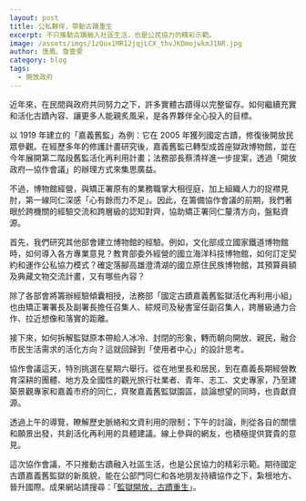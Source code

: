 ```yaml
---
layout: post
title: 公私夥伴，帶動古蹟重生
excerpt: 不只推動古蹟融入社區生活，也是公民協力的精彩示範。
image: /assets/imgs/1zQux1MR12jqjLCX_thvJKDmojwkmJ1NR.jpg
author: 唐鳳、詹壹雯
category: blog
tags:
  - 開放政府
---
```


近年來，在民間與政府共同努力之下，許多實體古蹟得以完整留存。如何繼續充實和活化古蹟內容、讓更多人能親炙風采，是各界夥伴全心投入的目標。

以 1919 年建立的「嘉義舊監」為例：它在 2005 年獲列國定古蹟，修復後開放民眾參觀。在經歷多年的修護計畫研究後，嘉義舊監已轉型成首座獄政博物館，並在今年展開第二階段舊監活化再利用計畫；法務部長蔡清祥進一步提案，透過「開放政府—協作會議」的辦理方式來集思廣益。

不過，博物館經營，與矯正署原有的業務職掌大相徑庭，加上組織人力的捉襟見肘，第一線同仁深感「心有餘而力不足」。因此，在籌備協作會議的前期，我們著眼於跨機關的經驗交流和跨層級的認知對齊，協助矯正署同仁釐清方向，盤點資源。

首先，我們研究其他部會建立博物館的經驗。例如，文化部成立國家鐵道博物館時，如何導入各方專業意見？教育部委外經營的國立海洋科技博物館，如何訂定契約和運作公私協力模式？確定落腳高雄澄清湖的國立原住民族博物館，其預算員額及典藏文物交流計畫，又有哪些內容？

除了各部會將籌辦經驗傾囊相授，法務部「國定古蹟嘉義舊監獄活化再利用小組」也由矯正署署長及副署長擔任召集人、綜規司及秘書室任副召集人，跨層級通力合作、拉近想像和落實的距離。

接下來，如何拆解監獄原本帶給人冰冷、封閉的形象，轉而朝向開放、親民，融合市民生活需求的活化方向？這就回歸到「使用者中心」的設計思考。

協作會議這天，特別挑選在星期六舉行。從在地里長和居民，到在嘉義長期經營教育深耕的團體、地方及全國性的觀光旅行社業者、青年、志工、文史專家，乃至建築景觀專家和嘉義市府的同仁，齊聚嘉義舊監獄園區，談論想望的同時，也貢獻資源。

透過上午的導覽，瞭解歷史脈絡和文資利用的限制；下午的討論，則從各自的關懷和願景出發，共創活化再利用的具體建議。線上參與的網友，也積極提供寶貴的意見。

這次協作會議，不只推動古蹟融入社區生活，也是公民協力的精彩示範。期待國定古蹟嘉義舊監獄的新風貌，能在公部門同仁和各地朋友持續協作之下，紮根地方、晉升國際。成果網站請搜尋：「[監獄開放，古蹟重生](https://cm.pdis.nat.gov.tw/102/)」。
